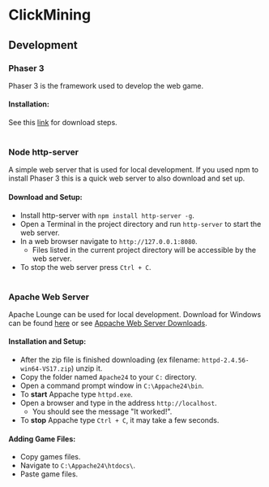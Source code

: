# ClickMining

## Development

### Phaser 3
Phaser 3 is the framework used to develop the web game. 

#### Installation: 
See this [link](https://phaser.io/download/stable) for download steps. 
<br><br>

### Node http-server
A simple web server that is used for local development. If you used npm to install Phaser 3 this is a quick web server to also download and set up.

#### Download and Setup:
+ Install http-server with `npm install http-server -g`.
+ Open a Terminal in the project directory and run `http-server` to start the web server.
+ In a web browser navigate to `http://127.0.0.1:8080`. 
  + Files listed in the current project directory will be accessible by the web server.
+ To stop the web server press `Ctrl + C`.
<br><br>

### Apache Web Server
Apache Lounge can be used for local development. Download for Windows can be found [here](https://www.apachelounge.com/download/) or see [Appache Web Server Downloads](https://httpd.apache.org/).

#### Installation and Setup:
+ After the zip file is finished downloading (ex filename: `httpd-2.4.56-win64-VS17.zip`) unzip it. 
+ Copy the folder named `Apache24` to your `C:` directory.
+ Open a command prompt window in `C:\Appache24\bin`.
+ To **start** Appache type `httpd.exe`.
+ Open a browser and type in the address `http://localhost`.
  + You should see the message "It worked!".
+ To **stop** Appache type `Ctrl + C`, it may take a few seconds.

#### Adding Game Files: 
+ Copy games files.
+ Navigate to `C:\Appache24\htdocs\`.
+ Paste game files.
